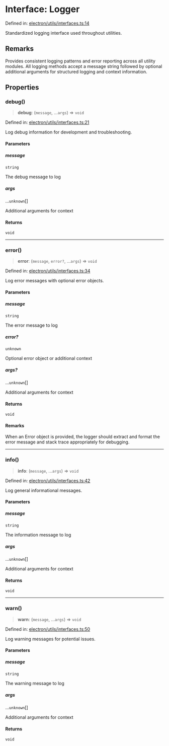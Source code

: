 # Interface: Logger

Defined in: [electron/utils/interfaces.ts:14](https://github.com/Nick2bad4u/Uptime-Watcher/blob/8a1973382d5fe14c52996ecda381894eb7ecd4a6/electron/utils/interfaces.ts#L14)

Standardized logging interface used throughout utilities.

## Remarks

Provides consistent logging patterns and error reporting across all utility modules.
All logging methods accept a message string followed by optional additional arguments
for structured logging and context information.

## Properties

### debug()

> **debug**: (`message`, ...`args`) => `void`

Defined in: [electron/utils/interfaces.ts:21](https://github.com/Nick2bad4u/Uptime-Watcher/blob/8a1973382d5fe14c52996ecda381894eb7ecd4a6/electron/utils/interfaces.ts#L21)

Log debug information for development and troubleshooting.

#### Parameters

##### message

`string`

The debug message to log

##### args

...`unknown`[]

Additional arguments for context

#### Returns

`void`

***

### error()

> **error**: (`message`, `error?`, ...`args`) => `void`

Defined in: [electron/utils/interfaces.ts:34](https://github.com/Nick2bad4u/Uptime-Watcher/blob/8a1973382d5fe14c52996ecda381894eb7ecd4a6/electron/utils/interfaces.ts#L34)

Log error messages with optional error objects.

#### Parameters

##### message

`string`

The error message to log

##### error?

`unknown`

Optional error object or additional context

##### args?

...`unknown`[]

Additional arguments for context

#### Returns

`void`

#### Remarks

When an Error object is provided, the logger should extract and format
the error message and stack trace appropriately for debugging.

***

### info()

> **info**: (`message`, ...`args`) => `void`

Defined in: [electron/utils/interfaces.ts:42](https://github.com/Nick2bad4u/Uptime-Watcher/blob/8a1973382d5fe14c52996ecda381894eb7ecd4a6/electron/utils/interfaces.ts#L42)

Log general informational messages.

#### Parameters

##### message

`string`

The information message to log

##### args

...`unknown`[]

Additional arguments for context

#### Returns

`void`

***

### warn()

> **warn**: (`message`, ...`args`) => `void`

Defined in: [electron/utils/interfaces.ts:50](https://github.com/Nick2bad4u/Uptime-Watcher/blob/8a1973382d5fe14c52996ecda381894eb7ecd4a6/electron/utils/interfaces.ts#L50)

Log warning messages for potential issues.

#### Parameters

##### message

`string`

The warning message to log

##### args

...`unknown`[]

Additional arguments for context

#### Returns

`void`
